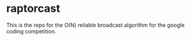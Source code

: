 raptorcast
==========

This is the repo for the O(N) reliable broadcast algorithm for the google coding competition.